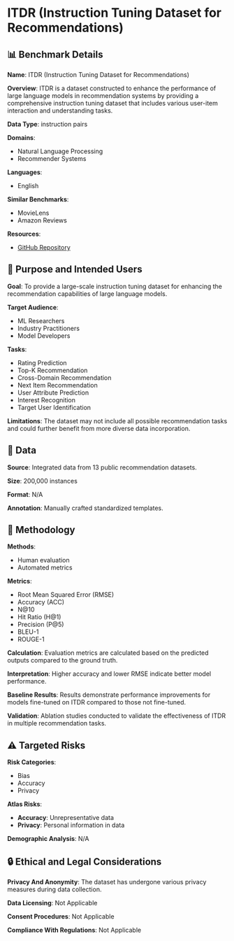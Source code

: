 # ITDR (Instruction Tuning Dataset for Recommendations)

## 📊 Benchmark Details

**Name**: ITDR (Instruction Tuning Dataset for Recommendations)

**Overview**: ITDR is a dataset constructed to enhance the performance of large language models in recommendation systems by providing a comprehensive instruction tuning dataset that includes various user-item interaction and understanding tasks.

**Data Type**: instruction pairs

**Domains**:
- Natural Language Processing
- Recommender Systems

**Languages**:
- English

**Similar Benchmarks**:
- MovieLens
- Amazon Reviews

**Resources**:
- [GitHub Repository](https://github.com/hellolzk/ITDR)

## 🎯 Purpose and Intended Users

**Goal**: To provide a large-scale instruction tuning dataset for enhancing the recommendation capabilities of large language models.

**Target Audience**:
- ML Researchers
- Industry Practitioners
- Model Developers

**Tasks**:
- Rating Prediction
- Top-K Recommendation
- Cross-Domain Recommendation
- Next Item Recommendation
- User Attribute Prediction
- Interest Recognition
- Target User Identification

**Limitations**: The dataset may not include all possible recommendation tasks and could further benefit from more diverse data incorporation.

## 💾 Data

**Source**: Integrated data from 13 public recommendation datasets.

**Size**: 200,000 instances

**Format**: N/A

**Annotation**: Manually crafted standardized templates.

## 🔬 Methodology

**Methods**:
- Human evaluation
- Automated metrics

**Metrics**:
- Root Mean Squared Error (RMSE)
- Accuracy (ACC)
- N@10
- Hit Ratio (H@1)
- Precision (P@5)
- BLEU-1
- ROUGE-1

**Calculation**: Evaluation metrics are calculated based on the predicted outputs compared to the ground truth.

**Interpretation**: Higher accuracy and lower RMSE indicate better model performance.

**Baseline Results**: Results demonstrate performance improvements for models fine-tuned on ITDR compared to those not fine-tuned.

**Validation**: Ablation studies conducted to validate the effectiveness of ITDR in multiple recommendation tasks.

## ⚠️ Targeted Risks

**Risk Categories**:
- Bias
- Accuracy
- Privacy

**Atlas Risks**:
- **Accuracy**: Unrepresentative data
- **Privacy**: Personal information in data

**Demographic Analysis**: N/A

## 🔒 Ethical and Legal Considerations

**Privacy And Anonymity**: The dataset has undergone various privacy measures during data collection.

**Data Licensing**: Not Applicable

**Consent Procedures**: Not Applicable

**Compliance With Regulations**: Not Applicable
